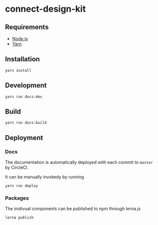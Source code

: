 # connect-design-kit

## Requirements

* [Node.js](https://nodejs.org/en/)
* [Yarn](https://yarnpkg.com/en/)

## Installation

    yarn install

## Development

    yarn run docs:dev

## Build

    yarn run docs:build

## Deployment

### Docs

The documentation is automatically deployed with each commit to `master` by CircleCI.

It can be manually invokedy by running

    yarn run deploy

### Packages

The inidivual components can be published to npm through lerna.js

    lerna publish